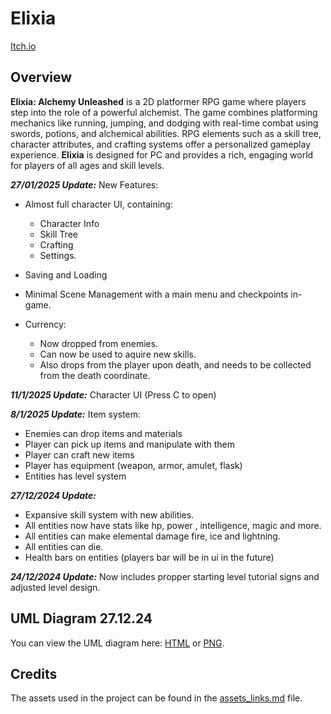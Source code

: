 # Elixia

[Itch.io](https://nikitabarak.itch.io/elixia-core)

## Overview
**Elixia: Alchemy Unleashed** is a 2D platformer RPG game where players step into the role of a powerful alchemist. The game combines platforming mechanics like running, jumping, and dodging with real-time combat using swords, potions, and alchemical abilities. RPG elements such as a skill tree, character attributes, and crafting systems offer a personalized gameplay experience. **Elixia** is designed for PC and provides a rich, engaging world for players of all ages and skill levels.

***27/01/2025 Update:***
New Features:

- Almost full character UI, containing:
    - Character Info
    - Skill Tree
    - Crafting
    - Settings.

- Saving and Loading

- Minimal Scene Management with a main menu and checkpoints in-game.

- Currency:
    - Now dropped from enemies.
    - Can now be used to aquire new skills.
    - Also drops from the player upon death, and needs to be collected from the death coordinate.

***11/1/2025 Update:*** Character UI (Press C to open)

***8/1/2025 Update:*** 
Item system:

- Enemies can drop items and materials
- Player can pick up items and manipulate with them
- Player can craft new items
- Player has equipment (weapon, armor, amulet, flask)
- Entities has level system


***27/12/2024 Update:***

- Expansive skill system with new abilities.
- All entities now have stats like hp, power , intelligence, magic and more.
- All entities can make elemental damage  fire, ice and lightning.
- All entities can die.
- Health bars on entities (players bar will be in ui in the future)

***24/12/2024 Update:*** Now includes propper starting level tutorial signs and adjusted level design.

## UML Diagram 27.12.24

You can view the UML diagram here: [HTML](https://nikita-barak.github.io/Elixia/docs/index.html) or [PNG](https://github.com/Nikita-Barak/Elixia/blob/main/docs/Overview.png).

## Credits

The assets used in the project can be found in the [assets_links.md](https://nikita-barak.github.io/Elixia/assets_links.md) file.
